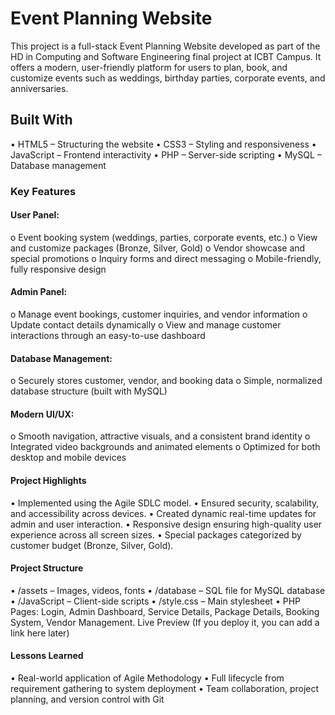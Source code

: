 # Event Planning Website

This project is a full-stack Event Planning Website developed as part of the HD in Computing and Software Engineering final project at ICBT Campus.
It offers a modern, user-friendly platform for users to plan, book, and customize events such as weddings, birthday parties, corporate events, and anniversaries.

 ## Built With
 
•	HTML5 – Structuring the website
•	CSS3 – Styling and responsiveness
•	JavaScript – Frontend interactivity
•	PHP – Server-side scripting
•	MySQL – Database management

### Key Features

####	User Panel:
o	Event booking system (weddings, parties, corporate events, etc.)
o	View and customize packages (Bronze, Silver, Gold)
o	Vendor showcase and special promotions
o	Inquiry forms and direct messaging
o	Mobile-friendly, fully responsive design


####	Admin Panel:
o	Manage event bookings, customer inquiries, and vendor information
o	Update contact details dynamically
o	View and manage customer interactions through an easy-to-use dashboard

####	Database Management:
o	Securely stores customer, vendor, and booking data
o	Simple, normalized database structure (built with MySQL)

####	Modern UI/UX:
o	Smooth navigation, attractive visuals, and a consistent brand identity
o	Integrated video backgrounds and animated elements
o	Optimized for both desktop and mobile devices


####	Project Highlights
•	Implemented using the Agile SDLC model.
•	Ensured security, scalability, and accessibility across devices.
•	Created dynamic real-time updates for admin and user interaction.
•	Responsive design ensuring high-quality user experience across all screen sizes.
•	Special packages categorized by customer budget (Bronze, Silver, Gold).


####	Project Structure
•	/assets – Images, videos, fonts
•	/database – SQL file for MySQL database
•	/JavaScript – Client-side scripts
•	/style.css – Main stylesheet
•	PHP Pages: Login, Admin Dashboard, Service Details, Package Details, Booking System, Vendor Management.
 Live Preview
(If you deploy it, you can add a link here later)


####	 Lessons Learned
•	Real-world application of Agile Methodology
•	Full lifecycle from requirement gathering to system deployment
•	Team collaboration, project planning, and version control with Git
